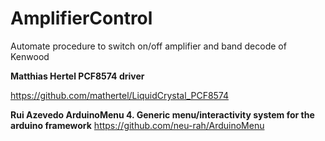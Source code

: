 # AmplifierControl
Automate procedure to switch on/off amplifier and band decode of Kenwood

**Matthias Hertel PCF8574 driver**

https://github.com/mathertel/LiquidCrystal_PCF8574


**Rui Azevedo ArduinoMenu 4. Generic menu/interactivity system for the arduino framework**
https://github.com/neu-rah/ArduinoMenu
